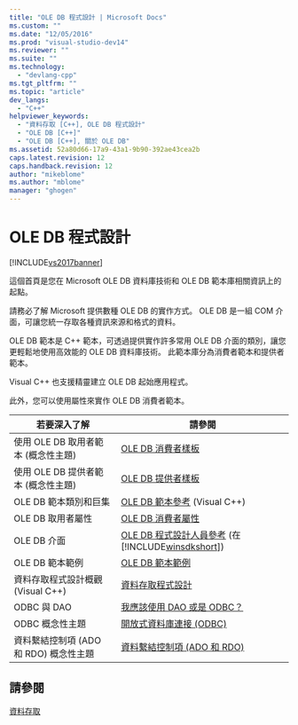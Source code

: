 ```yaml
---
title: "OLE DB 程式設計 | Microsoft Docs"
ms.custom: ""
ms.date: "12/05/2016"
ms.prod: "visual-studio-dev14"
ms.reviewer: ""
ms.suite: ""
ms.technology: 
  - "devlang-cpp"
ms.tgt_pltfrm: ""
ms.topic: "article"
dev_langs: 
  - "C++"
helpviewer_keywords: 
  - "資料存取 [C++], OLE DB 程式設計"
  - "OLE DB [C++]"
  - "OLE DB [C++], 關於 OLE DB"
ms.assetid: 52a80d66-17a9-43a1-9b90-392ae43cea2b
caps.latest.revision: 12
caps.handback.revision: 12
author: "mikeblome"
ms.author: "mblome"
manager: "ghogen"
---
```

# OLE DB 程式設計
[!INCLUDE[vs2017banner](../../assembler/inline/includes/vs2017banner.md)]

這個首頁是您在 Microsoft OLE DB 資料庫技術和 OLE DB 範本庫相關資訊上的起點。  
  
 請務必了解 Microsoft 提供數種 OLE DB 的實作方式。  OLE DB 是一組 COM 介面，可讓您統一存取各種資訊來源和格式的資料。  
  
 OLE DB 範本是 C\+\+ 範本，可透過提供實作許多常用 OLE DB 介面的類別，讓您更輕鬆地使用高效能的 OLE DB 資料庫技術。  此範本庫分為消費者範本和提供者範本。  
  
 Visual C\+\+ 也支援精靈建立 OLE DB 起始應用程式。  
  
 此外，您可以使用屬性來實作 OLE DB 消費者範本。  
  
|若要深入了解|請參閱|  
|------------|---------|  
|使用 OLE DB 取用者範本 \(概念性主題\)|[OLE DB 消費者樣板](../../data/oledb/ole-db-consumer-templates-cpp.md)|  
|使用 OLE DB 提供者範本 \(概念性主題\)|[OLE DB 提供者樣板](../../data/oledb/ole-db-provider-templates-cpp.md)|  
|OLE DB 範本類別和巨集|[OLE DB 範本參考](../../data/oledb/ole-db-templates.md) \(Visual C\+\+\)|  
|OLE DB 取用者屬性|[OLE DB 消費者屬性](../../windows/ole-db-consumer-attributes.md)|  
|OLE DB 介面|[OLE DB 程式設計人員參考](https://msdn.microsoft.com/en-us/library/ms713643.aspx) \(在 [!INCLUDE[winsdkshort](../../atl/reference/includes/winsdkshort_md.md)]\)|  
|OLE DB 範本範例|[OLE DB 範本範例](http://msdn.microsoft.com/zh-tw/08958863-0b5f-41ad-ae99-fca7440c553c)|  
|資料存取程式設計概觀 \(Visual C\+\+\)|[資料存取程式設計](../../data/data-access-programming-mfc-atl.md)|  
|ODBC 與  DAO|[我應該使用 DAO 或是 ODBC？](../../data/should-i-use-dao-or-odbc-q.md)|  
|ODBC 概念性主題|[開放式資料庫連接 \(ODBC\)](../../data/odbc/open-database-connectivity-odbc.md)|  
|資料繫結控制項 \(ADO 和 RDO\) 概念性主題|[資料繫結控制項 \(ADO 和 RDO\)](../../data/ado-rdo/data-bound-controls-ado-and-rdo.md)|  
  
## 請參閱  
 [資料存取](../Topic/Data%20Access%20in%20Visual%20C++.md)